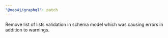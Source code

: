 ```yaml
---
"@neo4j/graphql": patch
---
```


Remove list of lists validation in schema model which was causing errors in addition to warnings.
